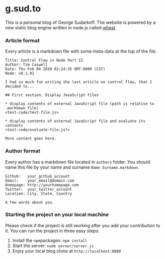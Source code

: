 # g.sud.to

This is a personal blog of George Sudarkoff. The website is powered by a new static blog engine written in node.js called [wheat][].

[wheat]: http://github.com/creationix/wheat

### Article format

Every article is a markdown file with some meta-data at the top of the file.

    Title: Control Flow in Node Part II
    Author: Tim Caswell
    Date: Thu Feb 04 2010 02:24:35 GMT-0600 (CST)
    Node: v0.1.91

    I had so much fun writing the last article on control flow, that I decided to...

    ## First section: Display JavaScript files

    * display contents of external JavaScript file (path is relative to .markdown file)
    <test-code/test-file.js>

    * display contents of external JavaScript file and evaluate its contents
    <test-code/evaluate-file.js*>

    More content goes here.

### Author format

Every author has a markdown file located in `authors` folder. You should name this file by your name and surname `Name Surname.markdown`.

    Github:   your_github_account
    Email:    your_email@domain.com
    Homepage: http://yourhomepage.com
    Twitter:  your_twitter_account
    Location: City, State, Country

    A few words about you.

### Starting the project on your local machine

Please check if the project is still working after you add your contribution to it. You can run the project in three easy steps:

1. Install the `npm`packages: `npm install`
2. Start the server: `node server/server.js`
3. Enjoy your local blog clone at `http://localhost:8080`
